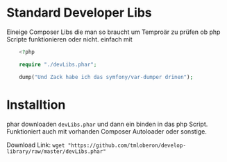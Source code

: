 Standard Developer Libs
=======================

Eineige Composer Libs die man so braucht um Temproär zu prüfen ob php Scripte funktionieren oder nicht.
einfach mit

```php
    <?php

    require "./devLibs.phar";

    dump("Und Zack habe ich das symfony/var-dumper drinen");
```

Installtion
===========

phar downloaden `devLibs.phar` und dann ein binden in das php Script. Funktioniert auch mit vorhanden Composer Autoloader oder sonstige.

Download Link: `wget "https://github.com/tmloberon/develop-library/raw/master/devLibs.phar"`
